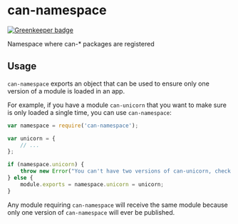 # can-namespace

[![Greenkeeper badge](https://badges.greenkeeper.io/canjs/can-namespace.svg)](https://greenkeeper.io/)

Namespace where can-* packages are registered

## Usage

`can-namespace` exports an object that can be used to ensure only one version of a module is loaded in an app.

For example, if you have a module `can-unicorn` that you want to make sure is only loaded a single time, you can use `can-namespace`:

```js
var namespace = require('can-namespace');

var unicorn = {
	// ...
};

if (namespace.unicorn) {
	throw new Error("You can't have two versions of can-unicorn, check your dependencies");
} else {
	module.exports = namespace.unicorn = unicorn;
}
```

Any module requiring `can-namespace` will receive the same module because only one version of `can-namespace` will ever be published.
